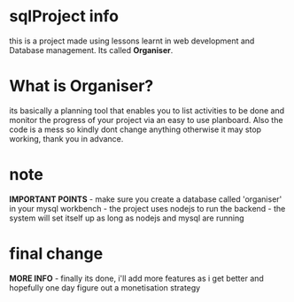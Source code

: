 # sqlProject info
this is a project made using lessons learnt in web development and Database management.
Its called **Organiser**.

# What is Organiser?
its basically a planning tool that enables you to list activities to be done and monitor the progress of your project via an easy to use planboard. Also the code is a mess so kindly dont change anything otherwise it may stop working, thank you in advance.

# note
**IMPORTANT POINTS**
    - make sure you create a database called 'organiser' in your mysql workbench
    - the project uses nodejs to run the backend
    - the system will set itself up as long as nodejs and mysql are running

# final change
**MORE INFO**
	- finally its done, i'll add more features as i get better and hopefully one day figure out a monetisation strategy